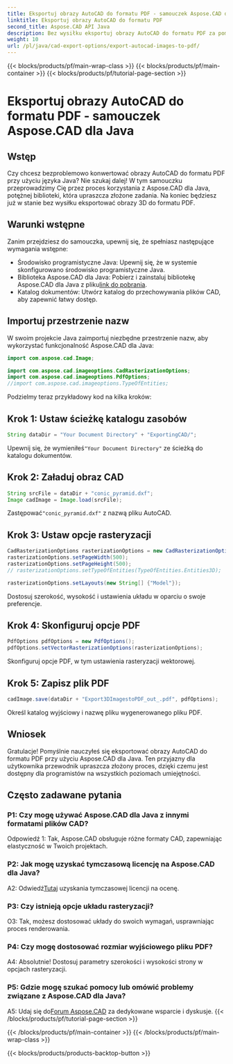 ```yaml
---
title: Eksportuj obrazy AutoCAD do formatu PDF - samouczek Aspose.CAD dla Java
linktitle: Eksportuj obrazy AutoCAD do formatu PDF
second_title: Aspose.CAD API Java
description: Bez wysiłku eksportuj obrazy AutoCAD do formatu PDF za pomocą Aspose.CAD dla Java. Postępuj zgodnie z naszym przewodnikiem krok po kroku, aby zapewnić bezproblemową integrację.
weight: 10
url: /pl/java/cad-export-options/export-autocad-images-to-pdf/
---
```


{{< blocks/products/pf/main-wrap-class >}}
{{< blocks/products/pf/main-container >}}
{{< blocks/products/pf/tutorial-page-section >}}

# Eksportuj obrazy AutoCAD do formatu PDF - samouczek Aspose.CAD dla Java

## Wstęp

Czy chcesz bezproblemowo konwertować obrazy AutoCAD do formatu PDF przy użyciu języka Java? Nie szukaj dalej! W tym samouczku przeprowadzimy Cię przez proces korzystania z Aspose.CAD dla Java, potężnej biblioteki, która upraszcza złożone zadania. Na koniec będziesz już w stanie bez wysiłku eksportować obrazy 3D do formatu PDF.

## Warunki wstępne

Zanim przejdziesz do samouczka, upewnij się, że spełniasz następujące wymagania wstępne:

- Środowisko programistyczne Java: Upewnij się, że w systemie skonfigurowano środowisko programistyczne Java.
-  Biblioteka Aspose.CAD dla Java: Pobierz i zainstaluj bibliotekę Aspose.CAD dla Java z pliku[link do pobrania](https://releases.aspose.com/cad/java/).
- Katalog dokumentów: Utwórz katalog do przechowywania plików CAD, aby zapewnić łatwy dostęp.

## Importuj przestrzenie nazw

W swoim projekcie Java zaimportuj niezbędne przestrzenie nazw, aby wykorzystać funkcjonalność Aspose.CAD dla Java:

```java
import com.aspose.cad.Image;

import com.aspose.cad.imageoptions.CadRasterizationOptions;
import com.aspose.cad.imageoptions.PdfOptions;
//import com.aspose.cad.imageoptions.TypeOfEntities;
```

Podzielmy teraz przykładowy kod na kilka kroków:

## Krok 1: Ustaw ścieżkę katalogu zasobów

```java
String dataDir = "Your Document Directory" + "ExportingCAD/";
```

 Upewnij się, że wymieniłeś`"Your Document Directory"` ze ścieżką do katalogu dokumentów.

## Krok 2: Załaduj obraz CAD

```java
String srcFile = dataDir + "conic_pyramid.dxf";
Image cadImage = Image.load(srcFile);
```

 Zastępować`"conic_pyramid.dxf"` z nazwą pliku AutoCAD.

## Krok 3: Ustaw opcje rasteryzacji

```java
CadRasterizationOptions rasterizationOptions = new CadRasterizationOptions();
rasterizationOptions.setPageWidth(500);
rasterizationOptions.setPageHeight(500);
// rasterizationOptions.setTypeOfEntities(TypeOfEntities.Entities3D);

rasterizationOptions.setLayouts(new String[] {"Model"});
```

Dostosuj szerokość, wysokość i ustawienia układu w oparciu o swoje preferencje.

## Krok 4: Skonfiguruj opcje PDF

```java
PdfOptions pdfOptions = new PdfOptions();
pdfOptions.setVectorRasterizationOptions(rasterizationOptions);
```

Skonfiguruj opcje PDF, w tym ustawienia rasteryzacji wektorowej.

## Krok 5: Zapisz plik PDF

```java
cadImage.save(dataDir + "Export3DImagestoPDF_out_.pdf", pdfOptions);
```

Określ katalog wyjściowy i nazwę pliku wygenerowanego pliku PDF.

## Wniosek

Gratulacje! Pomyślnie nauczyłeś się eksportować obrazy AutoCAD do formatu PDF przy użyciu Aspose.CAD dla Java. Ten przyjazny dla użytkownika przewodnik upraszcza złożony proces, dzięki czemu jest dostępny dla programistów na wszystkich poziomach umiejętności.

## Często zadawane pytania

### P1: Czy mogę używać Aspose.CAD dla Java z innymi formatami plików CAD?

Odpowiedź 1: Tak, Aspose.CAD obsługuje różne formaty CAD, zapewniając elastyczność w Twoich projektach.

### P2: Jak mogę uzyskać tymczasową licencję na Aspose.CAD dla Java?

 A2: Odwiedź[Tutaj](https://purchase.aspose.com/temporary-license/) uzyskania tymczasowej licencji na ocenę.

### P3: Czy istnieją opcje układu rasteryzacji?

O3: Tak, możesz dostosować układy do swoich wymagań, usprawniając proces renderowania.

### P4: Czy mogę dostosować rozmiar wyjściowego pliku PDF?

A4: Absolutnie! Dostosuj parametry szerokości i wysokości strony w opcjach rasteryzacji.

### P5: Gdzie mogę szukać pomocy lub omówić problemy związane z Aspose.CAD dla Java?

 A5: Udaj się do[Forum Aspose.CAD](https://forum.aspose.com/c/cad/19) za dedykowane wsparcie i dyskusje.
{{< /blocks/products/pf/tutorial-page-section >}}

{{< /blocks/products/pf/main-container >}}
{{< /blocks/products/pf/main-wrap-class >}}

{{< blocks/products/products-backtop-button >}}
